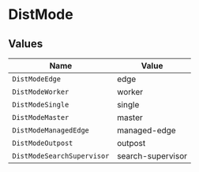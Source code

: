 # DistMode


## Values

| Name                       | Value                      |
| -------------------------- | -------------------------- |
| `DistModeEdge`             | edge                       |
| `DistModeWorker`           | worker                     |
| `DistModeSingle`           | single                     |
| `DistModeMaster`           | master                     |
| `DistModeManagedEdge`      | managed-edge               |
| `DistModeOutpost`          | outpost                    |
| `DistModeSearchSupervisor` | search-supervisor          |